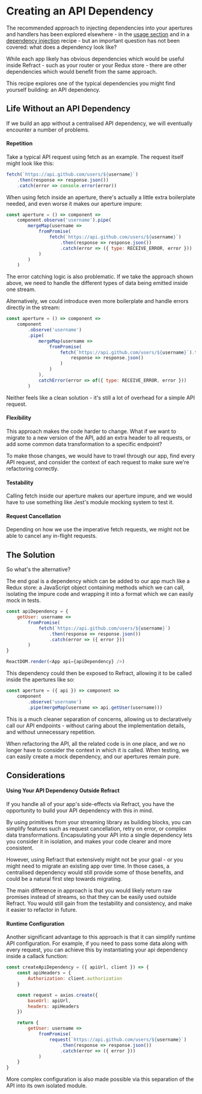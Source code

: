 # Creating an API Dependency

The recommended approach to injecting dependencies into your apertures and handlers has been explored elsewhere - in the [usage section](../usage/injecting-dependencies.md) and in a [dependency injection](./dependency-injection.md) recipe - but an important question has not been covered: what does a dependency look like?

While each app likely has obvious dependencies which would be useful inside Refract - such as your router or your Redux store - there are other dependencies which would benefit from the same approach.

This recipe explores one of the typical dependencies you might find yourself building: an API dependency.

## Life Without an API Dependency

If we build an app without a centralised API dependency, we will eventually encounter a number of problems.

#### Repetition

Take a typical API request using fetch as an example. The request itself might look like this:

```js
fetch(`https://api.github.com/users/${username}`)
    .then(response => response.json())
    .catch(error => console.error(error))
```

When using fetch inside an aperture, there's actually a little extra boilerplate needed, and even worse it makes our aperture impure:

```js
const aperture = () => component =>
    component.observe('username').pipe(
        mergeMap(username =>
            fromPromise(
                fetch(`https://api.github.com/users/${username}`)
                    .then(response => response.json())
                    .catch(error => ({ type: RECEIVE_ERROR, error }))
            )
        )
    )
```

The error catching logic is also problematic. If we take the approach shown above, we need to handle the different types of data being emitted inside one stream.

Alternatively, we could introduce even more boilerplate and handle errors directly in the stream:

```js
const aperture = () => component =>
    component
        .observe('username')
        .pipe(
            mergeMap(username =>
                fromPromise(
                    fetch(`https://api.github.com/users/${username}`).then(
                        response => response.json()
                    )
                )
            ),
            catchError(error => of({ type: RECEIVE_ERROR, error }))
        )
```

Neither feels like a clean solution - it's still a lot of overhead for a simple API request.

#### Flexibility

This approach makes the code harder to change. What if we want to migrate to a new version of the API, add an extra header to all requests, or add some common data transformation to a specific endpoint?

To make those changes, we would have to trawl through our app, find every API request, and consider the context of each request to make sure we're refactoring correctly.

#### Testability

Calling fetch inside our aperture makes our aperture impure, and we would have to use something like Jest's module mocking system to test it.

#### Request Cancellation

Depending on how we use the imperative fetch requests, we might not be able to cancel any in-flight requests.

## The Solution

So what's the alternative?

The end goal is a dependency which can be added to our app much like a Redux store: a JavaScript object containing methods which we can call, isolating the impure code and wrapping it into a format which we can easily mock in tests.

```js
const apiDependency = {
    getUser: username =>
        fromPromise(
            fetch(`https://api.github.com/users/${username}`)
                .then(response => response.json())
                .catch(error => ({ error }))
        )
}

ReactDOM.render(<App api={apiDependency} />)
```

This dependency could then be exposed to Refract, allowing it to be called inside the apertures like so:

```js
const aperture = ({ api }) => component =>
    component
        .observe('username')
        .pipe(mergeMap(username => api.getUser(username)))
```

This is a much cleaner separation of concerns, allowing us to declaratively call our API endpoints - without caring about the implementation details, and without unnecessary repetition.

When refactoring the API, all the related code is in one place, and we no longer have to consider the context in which it is called. When testing, we can easily create a mock dependency, and our apertures remain pure.

## Considerations

#### Using Your API Dependency Outside Refract

If you handle all of your app's side-effects via Refract, you have the opportunity to build your API dependency with this in mind.

By using primitives from your streaming library as building blocks, you can simplify features such as request cancellation, retry on error, or complex data transformations. Encapsulating your API into a single dependency lets you consider it in isolation, and makes your code clearer and more consistent.

However, using Refract that extensively might not be your goal - or you might need to migrate an existing app over time. In those cases, a centralised dependency would still provide some of those benefits, and could be a natural first step towards migrating.

The main difference in approach is that you would likely return raw promises instead of streams, so that they can be easily used outside Refract. You would still gain from the testability and consistency, and make it easier to refactor in future.

#### Runtime Configuration

Another significant advantage to this approach is that it can simplify runtime API configuration. For example, if you need to pass some data along with every request, you can achieve this by instantiating your api dependency inside a callack function:

```js
const createApiDependency = ({ apiUrl, client }) => {
    const apiHeaders = {
        Authorization: client.authorization
    }

    const request = axios.create({
        baseUrl: apiUrl,
        headers: apiHeaders
    })

    return {
        getUser: username =>
            fromPromise(
                request(`https://api.github.com/users/${username}`)
                    .then(response => response.json())
                    .catch(error => ({ error }))
            )
    }
}
```

More complex configuration is also made possible via this separation of the API into its own isolated module.

